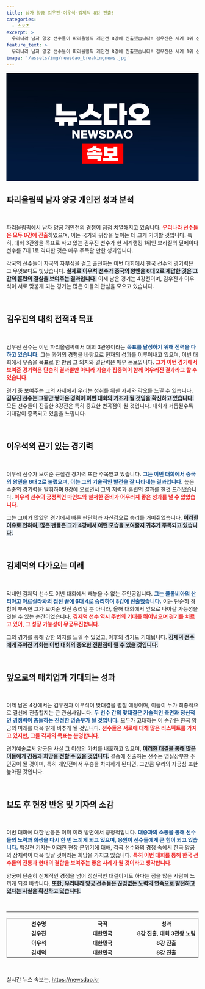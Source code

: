 ```yaml
---
title: 남자 양궁 김우진·이우석·김제덕 8강 진출!
categories:
  - 스포츠
excerpt: >
  우리나라 남자 양궁 선수들이 파리올림픽 개인전 8강에 진출했습니다! 김우진은 세계 1위 선수에게 압승, 이우석도 중국의 도전을 뚫고, 김제덕은 치열한 접전 끝에 승리를 거머쥐었습니다. 4강에서의 맞대결이 기대됩니다!
feature_text: >
  우리나라 남자 양궁 선수들이 파리올림픽 개인전 8강에 진출했습니다! 김우진은 세계 1위 선수에게 압승, 이우석도 중국의 도전을 뚫고, 김제덕은 치열한 접전 끝에 승리를 거머쥐었습니다. 4강에서의 맞대결이 기대됩니다!
image: '/assets/img/newsdao_breakingnews.jpg'
---
```


<p><img src="/assets/img/newsdao_breakingnews.jpg" alt="firstkoreanews 속보" /></p>

<h2 data-ke-size="size26">파리올림픽 남자 양궁 개인전 성과 분석</h2>

<p data-ke-size="size16">&nbsp;</p>

<p>파리올림픽에서 남자 양궁 개인전의 경쟁이 점점 치열해지고 있습니다. <b><span style="color: #ee2323;">우리나라 선수들은 모두 8강에 진출</span></b>하였으며, 이는 국가의 위상을 높이는 데 크게 기여할 것입니다. 특히, 대회 3관왕을 목표로 하고 있는 김우진 선수가 현 세계랭킹 1위인 브라질의 딜메이다 선수를 7대 1로 격파한 것은 매우 주목할 만한 성과입니다. </p>

<p>각국의 선수들이 자국의 자부심을 걸고 출전하는 이번 대회에서 한국 선수의 경기력은 그 무엇보다도 빛났습니다. <b><span style="background-color: #21538527;">실제로 이우석 선수가 중국의 왕옌을 6대 2로 제압한 것은 그간의 훈련의 결실을 보여주는 결과입니다.</span></b> 이제 남은 경기는 4강전이며, 김우진과 이우석이 서로 맞붙게 되는 경기는 많은 이들의 관심을 모으고 있습니다.</p>

<p data-ke-size="size16">&nbsp;</p>

<h2 data-ke-size="size26">김우진의 대회 전적과 목표</h2>

<p data-ke-size="size16">&nbsp;</p>

<p>김우진 선수는 이번 파리올림픽에서 대회 3관왕이라는 <b><span style="color: #1a5490;">목표를 달성하기 위해 전력을 다하고 있습니다.</span></b> 그는 과거의 경험을 바탕으로 현재의 성과를 이루어내고 있으며, 이번 대회에서 우승을 목표로 한 만큼 그 의지와 결단력은 매우 돋보입니다. <b><span style="color: #ee2323;">그가 이번 경기에서 보여준 경기력은 단순히 결과뿐만 아니라 기술과 집중력이 함께 어우러진 결과라고 할 수 있습니다.</span></b> </p>

<p>경기 중 보여주는 그의 자세에서 우리는 성취를 위한 자세와 각오를 느낄 수 있습니다. <b><span style="background-color: #21538527;">김우진 선수는 그동안 쌓아온 경력이 이번 대회의 기초가 될 것임을 확신하고 있습니다.</span></b> 모든 선수들이 진출한 8강전은 특히 중요한 변곡점이 될 것입니다. 대회가 거듭될수록 기대감이 증폭되고 있음을 느낍니다.</p>

<p data-ke-size="size16">&nbsp;</p>

<h2 data-ke-size="size26">이우석의 끈기 있는 경기력</h2>

<p data-ke-size="size16">&nbsp;</p>

<p>이우석 선수가 보여준 끈질긴 경기력 또한 주목받고 있습니다. <b><span style="color: #1a5490;">그는 이번 대회에서 중국의 왕옌을 6대 2로 눌렀으며, 이는 그의 기술적인 발전을 잘 나타내는 결과입니다.</span></b> 높은 수준의 경기력을 발휘하며 8강에 오르면서 그의 저력과 훈련의 결과를 한껏 드러냈습니다. <b><span style="color: #ee2323;">이우석 선수의 긍정적인 마인드와 철저한 준비가 어우러져 좋은 성과를 낼 수 있었습니다.</span></b> </p>

<p>그는 고비가 많았던 경기에서 빠른 판단력과 자신감으로 승리를 거머쥐었습니다. <b><span style="background-color: #21538527;">이러한 이유로 인하여, 많은 팬들은 그가 4강에서 어떤 모습을 보여줄지 귀추가 주목되고 있습니다.</span></b></p>

<p data-ke-size="size16">&nbsp;</p>

<h2 data-ke-size="size26">김제덕의 다가오는 미래</h2>

<p data-ke-size="size16">&nbsp;</p>

<p>막내인 김제덕 선수도 이번 대회에서 빼놓을 수 없는 주인공입니다. <b><span style="color: #1a5490;">그는 콜롬비아의 산티아고 아르실라와의 접전 끝에 6대 4로 승리하며 8강에 진출했습니다.</span></b> 이는 단순히 경험이 부족한 그가 보여준 멋진 승리일 뿐 아니라, 올해 대회에서 앞으로 나아갈 가능성을 엿볼 수 있는 순간이었습니다. <b><span style="color: #ee2323;">김제덕 선수 역시 주변의 기대를 뛰어넘으며 경기를 치르고 있어, 그 성장 가능성이 무궁무진합니다.</span></b> </p>

<p>그의 경기를 통해 강한 의지를 느낄 수 있었고, 이후의 경기도 기대됩니다. <b><span style="background-color: #21538527;">김제덕 선수에게 주어진 기회는 이번 대회의 중요한 전환점이 될 수 있을 것입니다.</span></b></p>

<p data-ke-size="size16">&nbsp;</p>

<h2 data-ke-size="size26">앞으로의 매치업과 기대되는 성과</h2>

<p data-ke-size="size16">&nbsp;</p>

<p>이제 남은 4강에서는 김우진과 이우석이 맞대결을 펼칠 예정이며, 이들이 누가 최종적으로 결선에 진출할지는 큰 관심사입니다. <b><span style="color: #1a5490;">두 선수 간의 맞대결은 기술적인 측면과 정신적인 경쟁력이 충돌하는 진정한 명승부가 될 것입니다.</span></b> 모두가 고대하는 이 순간은 한국 양궁의 미래를 더욱 밝게 비추게 될 것입니다. <b><span style="color: #ee2323;">선수들은 서로에 대해 많은 리스펙트를 가지고 있지만, 그들 각자의 목표는 분명합니다.</span></b></p>

<p>경기예술로서 양궁은 사실 그 이상의 가치를 내포하고 있으며, <b><span style="background-color: #21538527;">이러한 대결을 통해 많은 이들에게 감동과 희망을 전할 수 있을 것입니다.</span></b> 결승에 진출하는 선수는 명실상부한 주인공이 될 것이며, 특히 개인전에서 우승을 차지하게 된다면, 그만큼 우리의 자긍심 또한 높아질 것입니다.</p>

<p data-ke-size="size16">&nbsp;</p>

<h2 data-ke-size="size26">보도 후 현장 반응 및 기자의 소감</h2>

<p data-ke-size="size16">&nbsp;</p>

<p>이번 대회에 대한 반응은 이미 여러 방면에서 긍정적입니다. <b><span style="color: #1a5490;">대중과의 소통을 통해 선수들의 노력과 희생을 다시 한 번 느끼게 되고 있으며, 응원이 선수들에게 큰 힘이 되고 있습니다.</span></b> 백길현 기자는 이러한 현장 분위기에 대해, 각국 선수와의 경쟁 속에서 한국 양궁의 잠재력이 더욱 빛날 것이라는 희망을 가지고 있습니다. <b><span style="color: #ee2323;">특히 이번 대회를 통해 한국 선수들의 전통과 현대의 결합을 보여주는 좋은 사례가 될 것이라고 생각합니다.</span></b></p>

<p>양궁이 단순히 신체적인 경쟁을 넘어 정신적인 대결이기도 하다는 점을 많은 사람이 느끼게 되길 바랍니다. <b><span style="background-color: #21538527;">또한, 우리나라 양궁 선수들은 끊임없는 노력의 연속으로 발전하고 있다는 사실을 확신하고 있습니다.</span></b></p>

<p data-ke-size="size16">&nbsp;</p>

<hr />

<table style="border-collapse: collapse; width: 100%; border: 1px solid #ccc;">
    <tr>
        <th style="width: 30%;"><b>선수명</b></th>
        <th style="width: 30%;"><b>국적</b></th>
        <th style="width: 30%;"><b>성과</b></th>
    </tr>
    <tr>
        <td style="text-align: center; height: 17px;"><b>김우진</b></td>
        <td style="text-align: center; height: 17px;"><b>대한민국</b></td>
        <td style="text-align: center; height: 17px;"><b>8강 진출, 대회 3관왕 노림</b></td>
    </tr>
    <tr>
        <td style="text-align: center; height: 17px;"><b>이우석</b></td>
        <td style="text-align: center; height: 17px;"><b>대한민국</b></td>
        <td style="text-align: center; height: 17px;"><b>8강 진출</b></td>
    </tr>
    <tr>
        <td style="text-align: center; height: 17px;"><b>김제덕</b></td>
        <td style="text-align: center; height: 17px;"><b>대한민국</b></td>
        <td style="text-align: center; height: 17px;"><b>8강 진출</b></td>
    </tr>
</table>

<p data-ke-size="size16">&nbsp;</p>
실시간 뉴스 속보는, <a href="https://newsdao.kr" rel="dofollow">https://newsdao.kr</a>


